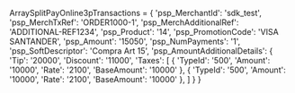 ArraySplitPayOnline3pTransactions = {
    'psp_MerchantId': 'sdk_test',
    'psp_MerchTxRef': 'ORDER1000-1',
    'psp_MerchAdditionalRef': 'ADDITIONAL-REF1234',
    'psp_Product': '14',
    'psp_PromotionCode': 'VISA SANTANDER',
    'psp_Amount': '15050',
    'psp_NumPayments': '1',
    'psp_SoftDescriptor': 'Compra Art 15',
    'psp_AmountAdditionalDetails': {
        'Tip': '20000',
        'Discount': '11000',
        'Taxes': [
            {
                'TypeId': '500',
                'Amount': '10000',
                'Rate': '2100',
                'BaseAmount': '10000'
            },
            {
                'TypeId': '500',
                'Amount': '10000',
                'Rate': '2100',
                'BaseAmount': '10000'
            },
        ]
    }
}
